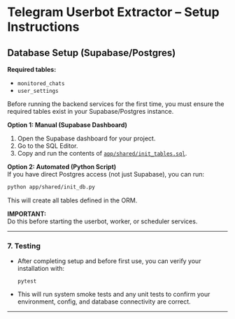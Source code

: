 # Telegram Userbot Extractor – Setup Instructions

## Database Setup (Supabase/Postgres)

**Required tables:**  
- `monitored_chats`  
- `user_settings`

Before running the backend services for the first time, you must ensure the required tables exist in your Supabase/Postgres instance.

**Option 1: Manual (Supabase Dashboard)**  
1. Open the Supabase dashboard for your project.
2. Go to the SQL Editor.
3. Copy and run the contents of [`app/shared/init_tables.sql`](app/shared/init_tables.sql).

**Option 2: Automated (Python Script)**  
If you have direct Postgres access (not just Supabase), you can run:
```bash
python app/shared/init_db.py
```
This will create all tables defined in the ORM.

**IMPORTANT:**  
Do this before starting the userbot, worker, or scheduler services.

---

### 7. Testing

- After completing setup and before first use, you can verify your installation with:
    ```
    pytest
    ```
- This will run system smoke tests and any unit tests to confirm your environment, config, and database connectivity are correct.

---
